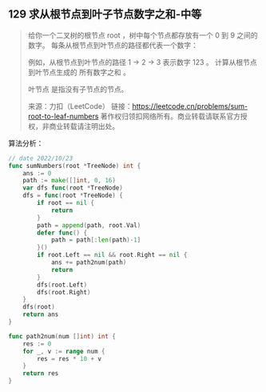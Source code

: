 ## 129 求从根节点到叶子节点数字之和-中等

> 给你一个二叉树的根节点 root ，树中每个节点都存放有一个 0 到 9 之间的数字。
> 每条从根节点到叶节点的路径都代表一个数字：
>
> 例如，从根节点到叶节点的路径 1 -> 2 -> 3 表示数字 123 。
> 计算从根节点到叶节点生成的 所有数字之和 。
>
> 叶节点 是指没有子节点的节点。
>
> 来源：力扣（LeetCode）
> 链接：https://leetcode.cn/problems/sum-root-to-leaf-numbers
> 著作权归领扣网络所有。商业转载请联系官方授权，非商业转载请注明出处。



算法分析：

```go
// date 2022/10/23
func sumNumbers(root *TreeNode) int {
    ans := 0
    path := make([]int, 0, 16)
    var dfs func(root *TreeNode)
    dfs = func(root *TreeNode) {
        if root == nil {
            return
        }
        path = append(path, root.Val)
        defer func() {
            path = path[:len(path)-1]
        }()
        if root.Left == nil && root.Right == nil {
            ans += path2num(path)
            return
        }
        dfs(root.Left)
        dfs(root.Right)
    }
    dfs(root)
    return ans
}

func path2num(num []int) int {
    res := 0
    for _, v := range num {
        res = res * 10 + v
    }
    return res
}
```

